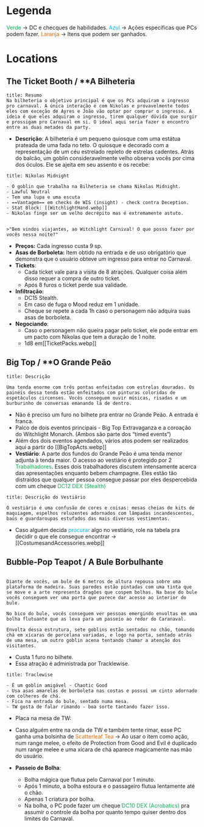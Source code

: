 # Legenda

<font color="#00b050">Verde</font> → DC e checques de habilidades.
<font color="#00b0f0">Azul</font> → Ações específicas que PCs podem fazer.
<font color="#e36c09">Laranja</font> → Itens que podem ser ganhados.

# Locations

## The Ticket Booth / **A Bilheteria

```ad-summary
title: Resumo
Na bilheteria o objetivo principal é que os PCs adquiram o ingresso pro carnaval. A única interação é com Nikolas e provavelmente todos eles com exceção de Ayres e João vão optar por comprar o ingresso. A ideia é que eles adquiram o ingresso, tirem qualquer dúvida que surgir e prossigam pro Carnaval em si. O ideal aqui seria fazer o encontro entre as duas metades da party.

```

- **Descrição**: A bilheteria é um pequeno quiosque com uma estátua prateada de uma fada no teto. O quiosque e decorado com a representação de um céu estrelado repleto de estrelas cadentes. Atrás do balcão, um goblin consideravelmente velho observa vocês por cima dos óculos. Ele se ajeita em seu assento e os recebe:

``` ad-info
title: Nikolas Midnight

- O goblin que trabalha na Bilheteria se chama Nikolas Midnight.
- Lawful Neutral
- Tem uma lupa e uma escuta
- ==Vantagem== em checks de WIS (insight) - check contra Deception.
- Stat Block: [[WitchlightHand.webp]]
- Nikolas finge ser um velho decrépito mas é extremamente astuto.


>"Bem vindos viajantes, ao Witchlight Carnival! O que posso fazer por vocês nessa noite?"
```

- **Preços:** Cada ingresso custa 9 sp.
- **Asas de Borboleta:** Item obtido na entrada e de uso obrigatório que demonstra que o usuário obteve um ingresso para entrar no Carnaval.
- **Tickets**:
	- Cada ticket vale para a visita de 8 atrações. Qualquer coisa além disso requer a compra de outro ticket.
	- Após 8 furos o ticket perde sua validade.
- **Infiltração:** 
	- DC15 Stealth.
	- Em caso de fuga o Mood reduz em 1 unidade.
	- Cheque se repete a cada 1h caso o personagem não adquira suas asas de borboleta.
- **Negociando**:
	- Caso o personagem não queira pagar pelo ticket, ele pode entrar em um pacto com Nikolas que tem a duração de 1 noite.
	- 1d8 em[[TicketPacks.webp]]

## Big Top / **O Grande Peão

```ad-abstract
title: Descrição

Uma tenda enorme com três pontas enfeitadas com estrelas douradas. Os painéis dessa tenda estão enfeitados com pinturas coloridas de espetáculos circenses. Vocês conseguem ouvir músicas, risadas e um burburinho de conversas emanando lá de dentro.

```

- Não é preciso um furo no bilhete pra entrar no Grande Peão. A entrada é franca.
- Palco de dois eventos principais - Big Top Extravaganza e a coroação do Witchlight Monarch. (Ambos são parte dos “timed events“)
- Além dos dois eventos agendados, vários atos podem ser realizados aqui a partir do [[BigTopActs.webp]]
- **Vestiário**: A parte dos fundos do Grande Peão é uma tenda menor adjunta à tenda maior. O acesso ao vestiário é protegido por 2 <font color="#00b050">Trabalhadores</font>. Esses dois trabalhadores discutem intensamente acerca das apresentações enquanto bebem champagne. Eles estão tão distraídos que qualquer pessoa consegue passar por eles despercebida com um cheque <font color="#00b050">DC12 DEX (Stealth)</font>

```ad-summary
title: Descrição do Vestiário

O vestiário é uma confusão de cores e coisas: mesas cheias de kits de maquiagem, espelhos reluzentes adornados com lâmpadas incandescentes, baús e guardaroupas estufados das mais diversas vestimentas.

```

- Caso alguém decida <font color="#00b0f0">procurar</font> algo no vestiário, role na tabela pra decidir o que ele consegue encontrar → [[CostumesandAccessories.webp]]

## Bubble-Pop Teapot / A Bule Borbulhante

```ad-summary

Diante de vocês, um bule de 6 metros de altura repousa sobre uma plataforma de madeira. Suas paredes estão pintadas com uma tinta que se move e a arte representa dragões que cospem bolhas. Na base do bule vocês conseguem ver uma porta que parece dar acesso ao interior do bule. 

No bico do bule, vocês conseguem ver pessoas emergindo envoltas em uma bolha flutuante que as leva para um passeio ao redor do Caranaval.

Envolta dessa estrutura, sete goblins estão sentados no chão, tomando chá em xícaras de porcelana variadas, e logo na porta, sentado atrás de uma mesa, um outro goblin acena tentando chamar a atenção dos visitantes.

```

- Custa 1 furo no bilhete.
- Essa atração é administrada por Tracklewise.

```ad-info
title: Traclewise

- É um goblin amigável - Chaotic Good
- Usa asas amarelas de borboleta nas costas e possui um cinto adornado com colheres de chá.
- Fica na entrada do bule, sentado numa mesa.
- TW gosta de falar rimando - boa sorte tantando fazer isso.

```

- Placa na mesa de TW:


- Caso alguém entre na onda de TW e também tente rimar, esse PC ganha uma bolsinha de <font color="#e36c09">Scatterleaf Tea</font> → Ao usar o item como ação, num range melee, o efeito de Protection from Good and Evil é duplicado num range melee e uma xícara de chá aparece magicamente nas mão do usuário.
- **Passeio de Bolha**:
	- Bolha mágica que flutua pelo Carnaval por 1 minuto.
	- Após 1 minuto, a bolha estoura e o passageiro flutua lentamente até o chão.
	- Apenas 1 criatura por bolha.
	- Na bolha, o PC pode fazer um cheque <font color="#00b050">DC10 DEX (Acrobatics) </font>pra assumir o controle da bolha por quanto tempo quiser dentro dos limites do Carnaval.